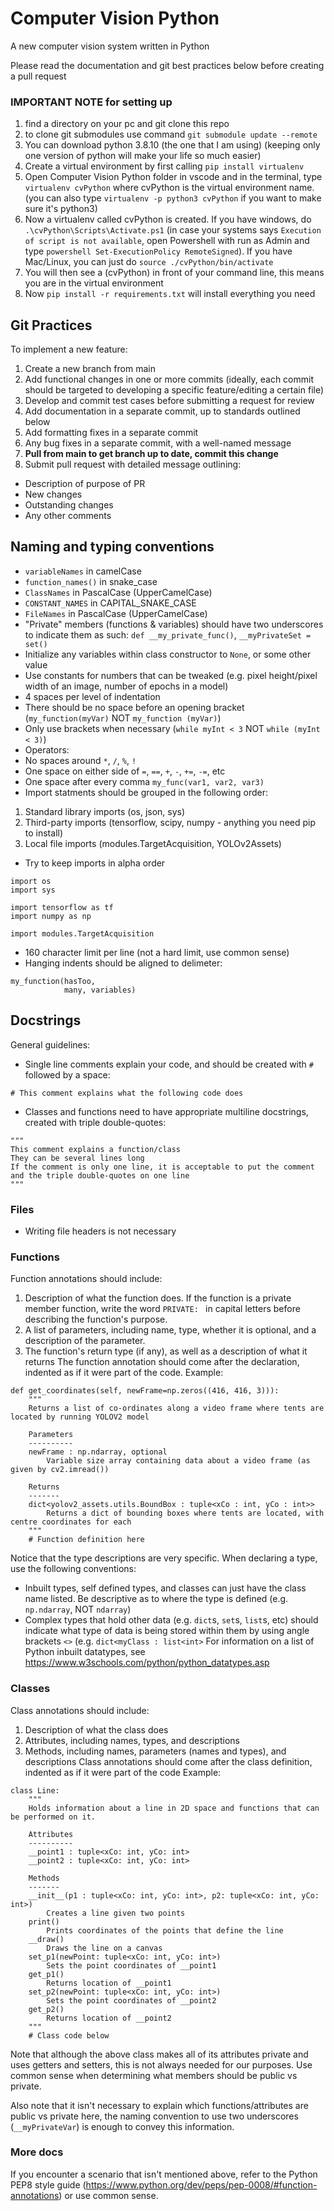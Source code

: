 # Computer Vision Python

A new computer vision system written in Python

Please read the documentation and git best practices below before creating a pull request

### IMPORTANT NOTE for setting up
1. find a directory on your pc and git clone this repo
2. to clone git submodules use command `git submodule update --remote`
3. You can download python 3.8.10 (the one that I am using) (keeping only one version of python will make your life so much easier)
4. Create a virtual environment by first calling `pip install virtualenv`
5. Open Computer Vision Python folder in vscode and in the terminal, type `virtualenv cvPython` where cvPython is the virtual environment name. (you can also type `virtualenv -p python3 cvPython` if you want to make sure it's python3)
6. Now a virtualenv called cvPython is created. If you have windows, do `.\cvPython\Scripts\Activate.ps1` (in case your systems says `Execution of script is not available`, open Powershell with run as Admin and type `powershell Set-ExecutionPolicy RemoteSigned`). If you have Mac/Linux, you can just do `source ./cvPython/bin/activate`
7. You will then see a (cvPython) in front of your command line, this means you are in the virtual environment
8. Now `pip install -r requirements.txt` will install everything you need


## Git Practices
To implement a new feature:
1. Create a new branch from main
2. Add functional changes in one or more commits (ideally, each commit should be targeted to developing a specific feature/editing a certain file)
3. Develop and commit test cases before submitting a request for review
4. Add documentation in a separate commit, up to standards outlined below
5. Add formatting fixes in a separate commit
6. Any bug fixes in a separate commit, with a well-named message
7. **Pull from main to get branch up to date, commit this change**
8. Submit pull request with detailed message outlining:
  * Description of purpose of PR
  * New changes
  * Outstanding changes
  * Any other comments

## Naming and typing conventions
* `variableNames` in camelCase
* `function_names()` in snake_case
* `ClassNames` in PascalCase (UpperCamelCase)
* `CONSTANT_NAMES` in CAPITAL_SNAKE_CASE
* `FileNames` in PascalCase (UpperCamelCase)
* "Private" members (functions & variables) should have two underscores to indicate them as such: `def __my_private_func()`, `__myPrivateSet = set()`
* Initialize any variables within class constructor to `None`, or some other value
* Use constants for numbers that can be tweaked (e.g. pixel height/pixel width of an image, number of epochs in a model)
* 4 spaces per level of indentation
* There should be no space before an opening bracket (`my_function(myVar)` NOT `my_function (myVar)`)
* Only use brackets when necessary (`while myInt < 3` NOT `while (myInt < 3)`)
* Operators:
* No spaces around `*`, `/`, `%`, `!`
* One space on either side of `=`, `==`, `+`, `-`, `+=`, `-=`, etc
* One space after every comma `my_func(var1, var2, var3)`
* Import statments should be grouped in the following order:
1. Standard library imports (os, json, sys)
2. Third-party imports (tensorflow, scipy, numpy - anything you need pip to install)
3. Local file imports (modules.TargetAcquisition, YOLOv2Assets)
* Try to keep imports in alpha order
```
import os
import sys

import tensorflow as tf
import numpy as np

import modules.TargetAcquisition
```
* 160 character limit per line (not a hard limit, use common sense)
* Hanging indents should be aligned to delimeter:
```
my_function(hasToo,
            many, variables)
```

## Docstrings
General guidelines:
* Single line comments explain your code, and should be created with `#` followed by a space:
```
# This comment explains what the following code does
```
* Classes and functions need to have appropriate multiline docstrings, created with triple double-quotes:
```
"""
This comment explains a function/class
They can be several lines long
If the comment is only one line, it is acceptable to put the comment and the triple double-quotes on one line
"""
```

### Files
* Writing file headers is not necessary

### Functions
Function annotations should include:
1. Description of what the function does. If the function is a private member function, write the word `PRIVATE: ` in capital letters before describing the function's purpose.
2. A list of parameters, including name, type, whether it is optional, and a description of the parameter.
3. The function's return type (if any), as well as a description of what it returns
The function annotation should come after the declaration, indented as if it were part of the code.
Example:
```
def get_coordinates(self, newFrame=np.zeros((416, 416, 3))):
    """
    Returns a list of co-ordinates along a video frame where tents are located by running YOLOV2 model
    
    Parameters
    ----------
    newFrame : np.ndarray, optional
        Variable size array containing data about a video frame (as given by cv2.imread())

    Returns
    -------
    dict<yolov2_assets.utils.BoundBox : tuple<xCo : int, yCo : int>>
        Returns a dict of bounding boxes where tents are located, with centre coordinates for each
    """
    # Function definition here
```
Notice that the type descriptions are very specific. When declaring a type, use the following conventions:
* Inbuilt types, self defined types, and classes can just have the class name listed. Be descriptive as to where the type is defined (e.g. `np.ndarray`, NOT `ndarray`)
* Complex types that hold other data (e.g. `dict`s, `set`s, `list`s, etc) should indicate what type of data is being stored within them by using angle brackets `<>` (e.g. `dict<myClass : list<int>`
For information on a list of Python inbuilt datatypes, see https://www.w3schools.com/python/python_datatypes.asp

### Classes
Class annotations should include:
1. Description of what the class does
2. Attributes, including names, types, and descriptions
3. Methods, including names, parameters (names and types), and descriptions
Class annotations should come after the class definition, indented as if it were part of the code
Example:
```
class Line:
    """
    Holds information about a line in 2D space and functions that can be performed on it.
    
    Attributes
    ----------
    __point1 : tuple<xCo: int, yCo: int>
    __point2 : tuple<xCo: int, yCo: int>
    
    Methods
    -------
    __init__(p1 : tuple<xCo: int, yCo: int>, p2: tuple<xCo: int, yCo: int>)
        Creates a line given two points
    print()
        Prints coordinates of the points that define the line
    __draw()
        Draws the line on a canvas
    set_p1(newPoint: tuple<xCo: int, yCo: int>)
        Sets the point coordinates of __point1
    get_p1()
        Returns location of __point1
    set_p2(newPoint: tuple<xCo: int, yCo: int>)
        Sets the point coordinates of __point2
    get_p2()
        Returns location of __point2
    """
    # Class code below
```
Note that although the above class makes all of its attributes private and uses getters and setters, this is not always needed for our purposes. Use common sense when determining what members should be public vs private.

Also note that it isn't necessary to explain which functions/attributes are public vs private here, the naming convention to use two underscores (`__myPrivateVar`) is enough to convey this information.

### More docs
If you encounter a scenario that isn't mentioned above, refer to the Python PEP8 style guide (https://www.python.org/dev/peps/pep-0008/#function-annotations) or use common sense.

